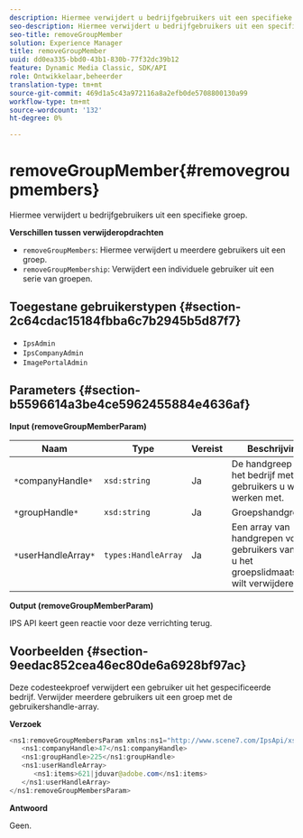 ```yaml
---
description: Hiermee verwijdert u bedrijfgebruikers uit een specifieke groep.
seo-description: Hiermee verwijdert u bedrijfgebruikers uit een specifieke groep.
seo-title: removeGroupMember
solution: Experience Manager
title: removeGroupMember
uuid: dd0ea335-bbd0-43b1-830b-77f32dc39b12
feature: Dynamic Media Classic, SDK/API
role: Ontwikkelaar,beheerder
translation-type: tm+mt
source-git-commit: 469d1a5c43a972116a8a2efb0de5708800130a99
workflow-type: tm+mt
source-wordcount: '132'
ht-degree: 0%

---
```



# removeGroupMember{#removegroupmembers}

Hiermee verwijdert u bedrijfgebruikers uit een specifieke groep.

**Verschillen tussen verwijderopdrachten**

* `removeGroupMembers`: Hiermee verwijdert u meerdere gebruikers uit een groep.
* `removeGroupMembership`: Verwijdert een individuele gebruiker uit een serie van groepen.

## Toegestane gebruikerstypen {#section-2c64cdac15184fbba6c7b2945b5d87f7}

* `IpsAdmin`
* `IpsCompanyAdmin`
* `ImagePortalAdmin`

## Parameters {#section-b5596614a3be4ce5962455884e4636af}

**Input (removeGroupMemberParam)**

| Naam | Type | Vereist | Beschrijving |
|---|---|---|---|
| `*`companyHandle`*` | `xsd:string` | Ja | De handgreep aan het bedrijf met de gebruikers u wilt werken met. |
| `*`groupHandle`*` | `xsd:string` | Ja | Groepshandgreep. |
| `*`userHandleArray`*` | `types:HandleArray` | Ja | Een array van handgrepen voor gebruikers van wie u het groepslidmaatschap wilt verwijderen. |

**Output (removeGroupMemberParam)**

IPS API keert geen reactie voor deze verrichting terug.

## Voorbeelden {#section-9eedac852cea46ec80de6a6928bf97ac}

Deze codesteekproef verwijdert een gebruiker uit het gespecificeerde bedrijf. Verwijder meerdere gebruikers uit een groep met de gebruikershandle-array.

**Verzoek**

```java
<ns1:removeGroupMembersParam xmlns:ns1="http://www.scene7.com/IpsApi/xsd">
   <ns1:companyHandle>47</ns1:companyHandle>
   <ns1:groupHandle>225</ns1:groupHandle>
   <ns1:userHandleArray>
      <ns1:items>621|jduvar@adobe.com</ns1:items>
   </ns1:userHandleArray>
</ns1:removeGroupMembersParam>
```

**Antwoord**

Geen.
